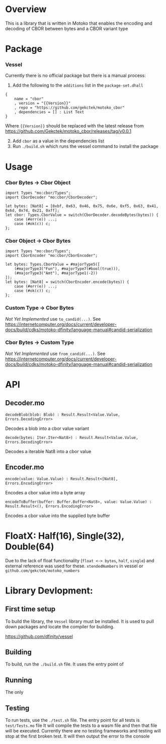 # Overview

This is a library that is written in Motoko that enables the encoding and decoding of CBOR between bytes and a CBOR variant type

# Package

### Vessel

Currently there is no official package but there is a manual process:

1. Add the following to the `additions` list in the `package-set.dhall`

```
{
    name = "cbor"
    , version = "{{Version}}"
    , repo = "https://github.com/gekctek/motoko_cbor"
    , dependencies = [] : List Text
}
```

Where `{{Version}}` should be replaced with the latest release from https://github.com/Gekctek/motoko_cbor/releases/tag/v0.0.1

2. Add `cbor` as a value in the dependencies list
3. Run `./build.sh` which runs the vessel command to install the package

# Usage

### Cbor Bytes -> Cbor Object

```
import Types "mo:cbor/Types";
import CborDecoder "mo:cbor/CborDecoder";

let bytes: [Nat8] = [0xbf, 0x63, 0x46, 0x75, 0x6e, 0xf5, 0x63, 0x41, 0x6d, 0x74, 0x21, 0xff];
let cbor: Types.CborValue = switch(CborDecoder.decodeBytes(bytes)) {
    case (#err(e)) ...;
    case (#ok(c)) c;
};
```

### Cbor Object -> Cbor Bytes

```
import Types "mo:cbor/Types";
import CborEncoder "mo:cbor/CborEncoder";

let bytes: Types.CborValue = #majorType5([
    (#majorType3("Fun"), #majorType7(#bool(true))),
    (#majorType3("Amt"), #majorType1(-2))
]);
let bytes: [Nat8] = switch(CborEncoder.encode(bytes)) {
    case (#err(e)) ...;
    case (#ok(c)) c;
};

```

### Custom Type -> Cbor Bytes

_Not Yet Implemented_
use `to_candid(...)`. See https://internetcomputer.org/docs/current/developer-docs/build/cdks/motoko-dfinity/language-manual#candid-serialization

### Cbor Bytes -> Custom Type

_Not Yet Implemented_
use `from_candid(...)`. See https://internetcomputer.org/docs/current/developer-docs/build/cdks/motoko-dfinity/language-manual#candid-serialization

# API

## Decoder.mo

`decodeBlob(blob: Blob) : Result.Result<Value.Value, Errors.DecodingError>`

Decodes a blob into a cbor value variant

`decode(bytes: Iter.Iter<Nat8>) : Result.Result<Value.Value, Errors.DecodingError>`

Decodes a iterable Nat8 into a cbor value

## Encoder.mo

`encode(value: Value.Value) : Result.Result<[Nat8], Errors.EncodingError>`

Encodes a cbor value into a byte array

`encodeToBuffer(buffer: Buffer.Buffer<Nat8>, value: Value.Value) : Result.Result<(), Errors.EncodingError>`

Encodes a cbor value into the supplied byte buffer

# FloatX: Half(16), Single(32), Double(64)

Due to the lack of float functionality (`float <-> bytes`, `half`, `single`) and external reference was used for these. `xtendedNumbers` in vessel or `github.com/gekctek/motoko_numbers`

# Library Devlopment:

## First time setup

To build the library, the `Vessel` library must be installed. It is used to pull down packages and locate the compiler for building.

https://github.com/dfinity/vessel

## Building

To build, run the `./build.sh` file.
It uses the entry point of

## Running

The only

## Testing

To run tests, use the `./test.sh` file.
The entry point for all tests is `test/Tests.mo` file
It will compile the tests to a wasm file and then that file will be executed.
Currently there are no testing frameworks and testing will stop at the first broken test. It will then output the error to the console

